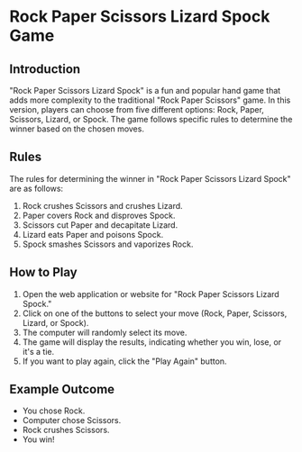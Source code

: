 # Rock Paper Scissors Lizard Spock Game

## Introduction

"Rock Paper Scissors Lizard Spock" is a fun and popular hand game that adds more complexity to the traditional "Rock Paper Scissors" game. In this version, players can choose from five different options: Rock, Paper, Scissors, Lizard, or Spock. The game follows specific rules to determine the winner based on the chosen moves.

## Rules

The rules for determining the winner in "Rock Paper Scissors Lizard Spock" are as follows:

1. Rock crushes Scissors and crushes Lizard.
2. Paper covers Rock and disproves Spock.
3. Scissors cut Paper and decapitate Lizard.
4. Lizard eats Paper and poisons Spock.
5. Spock smashes Scissors and vaporizes Rock.

## How to Play

1. Open the web application or website for "Rock Paper Scissors Lizard Spock."
2. Click on one of the buttons to select your move (Rock, Paper, Scissors, Lizard, or Spock).
3. The computer will randomly select its move.
4. The game will display the results, indicating whether you win, lose, or it's a tie.
5. If you want to play again, click the "Play Again" button.

## Example Outcome

- You chose Rock.
- Computer chose Scissors.
- Rock crushes Scissors.
- You win!
